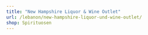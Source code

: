 ```yaml
---
title: "New Hampshire Liquor & Wine Outlet"
url: /lebanon/new-hampshire-liquor-und-wine-outlet/
shop: Spirituosen
---
```

